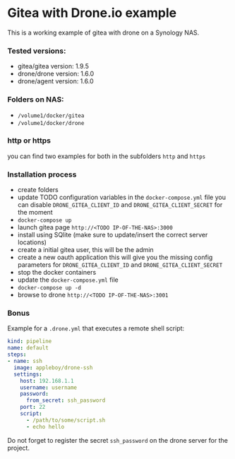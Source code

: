 # Gitea with Drone.io example

This is a working example of gitea with drone on a Synology NAS.

### Tested versions:

- gitea/gitea version: 1.9.5 
- drone/drone version: 1.6.0
- drone/agent version: 1.6.0 

### Folders on NAS:

- `/volume1/docker/gitea`
- `/volume1/docker/drone`

### http or https

you can find two examples for both in the subfolders `http` and `https`

### Installation process

- create folders
- update TODO configuration variables in the `docker-compose.yml` file
  you can disable `DRONE_GITEA_CLIENT_ID` and `DRONE_GITEA_CLIENT_SECRET` for the moment
- `docker-compose up`
- launch gitea page `http://<TODO IP-OF-THE-NAS>:3000`
- install using SQlite (make sure to update/insert the correct server locations)
- create a initial gitea user, this will be the admin
- create a new oauth application this will give you the missing config parameters
  for `DRONE_GITEA_CLIENT_ID` and `DRONE_GITEA_CLIENT_SECRET`
- stop the docker containers
- update the `docker-compose.yml` file
- `docker-compose up -d`
- browse to drone `http://<TODO IP-OF-THE-NAS>:3001`

### Bonus

Example for a `.drone.yml` that executes a remote shell script:

```yml
kind: pipeline
name: default
steps:
- name: ssh
  image: appleboy/drone-ssh
  settings:
    host: 192.168.1.1
    username: username
    password: 
      from_secret: ssh_password
    port: 22
    script:
      - /path/to/some/script.sh
      - echo hello
```

Do not forget to register the secret `ssh_password` on the drone server for the project.
